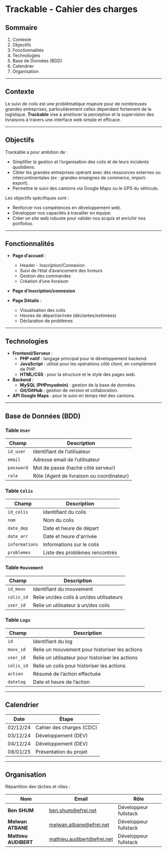 # Trackable - Cahier des charges

## Sommaire
1. Contexte  
2. Objectifs  
3. Fonctionnalités  
4. Technologies  
5. Base de Données (BDD)  
6. Calendrier  
7. Organisation  

---

## Contexte  
Le suivi de colis est une problématique majeure pour de nombreuses grandes entreprises, particulièrement celles dépendant fortement de la logistique. **Trackable** vise à améliorer la perception et la supervision des livraisons à travers une interface web simple et efficace.

---

## Objectifs  
Trackable a pour ambition de :  
- Simplifier la gestion et l’organisation des colis et de leurs incidents quotidiens.  
- Cibler les grandes entreprises opérant avec des ressources externes ou intercontinentales (ex : grandes enseignes de commerce, import-export).  
- Permettre le suivi des camions via Google Maps ou le GPS du véhicule.  

Les objectifs spécifiques sont :  
- Renforcer nos compétences en développement web.  
- Développer nos capacités à travailler en équipe.  
- Créer un site web robuste pour valider nos acquis et enrichir nos portfolios.  

---

## Fonctionnalités  
- **Page d’accueil** :  
  - Header - Inscription/Connexion  
  - Suivi de l’état d’avancement des livreurs  
  - Gestion des commandes  
  - Création d’une livraison  

- **Page d’inscription/connexion**  

- **Page Détails** :  
  - Visualisation des colis  
  - Heures de départ/arrivée (déclarées/estimées)  
  - Déclaration de problèmes  

---

## Technologies  
- **Frontend/Serveur** :  
  - **PHP natif** : langage principal pour le développement backend.  
  - **JavaScript** : utilisé pour les opérations côté client, en complément de PHP.  
  - **HTML/CSS** : pour la structure et le style des pages web.  
- **Backend** :  
  - **MySQL (PHPmyadmin)** : gestion de la base de données.  
  - **Git/GitHub** : gestion de version et collaboration.  
- **API Google Maps** : pour le suivi en temps réel des camions.  

---

## Base de Données (BDD)  

### Table `User`  
| Champ       | Description                              |  
|-------------|------------------------------------------|  
| `id_user`   | Identifiant de l’utilisateur             |  
| `email`     | Adresse email de l’utilisateur           |  
| `password`  | Mot de passe (haché côté serveur)        |  
| `role`      | Rôle (Agent de livraison ou coordinateur)|  

### Table `Colis`  
| Champ         | Description                                    |  
|---------------|------------------------------------------------|  
| `id_colis`    | Identifiant du colis                          |  
| `nom`         | Nom du colis                                  |  
| `date_dep`    | Date et heure de départ                       |  
| `date_arr`    | Date et heure d'arrivée                       |  
| `informations`| Informations sur le colis                    |  
| `problemes`   | Liste des problèmes rencontrés                |  

### Table `Mouvement`  
| Champ       | Description                                     |  
|-------------|-------------------------------------------------|  
| `id_mouv`   | Identifiant du mouvement                       |  
| `colis_id`  | Relie un/des colis à un/des utilisateurs        |  
| `user_id`   | Relie un utilisateur à un/des colis            |  

### Table `Logs`  
| Champ       | Description                                    |  
|-------------|------------------------------------------------|  
| `id`        | Identifiant du log                            |  
| `mouv_id`   | Relie un mouvement pour historiser les actions |  
| `user_id`   | Relie un utilisateur pour historiser les actions|  
| `colis_id`  | Relie un colis pour historiser les actions     |  
| `action`    | Résumé de l’action effectuée                  |  
| `datelog`   | Date et heure de l’action                     |  

---

## Calendrier  
| Date       | Étape                                  |  
|------------|----------------------------------------|  
| 02/12/24   | Cahier des charges (CDC)              |  
| 03/12/24   | Développement (DEV)                   |  
| 04/12/24   | Développement (DEV)                   |  
| 08/01/25   | Présentation du projet                |  

---

## Organisation  
Répartition des tâches et rôles :  

| Nom                | Email                          | Rôle                    |  
|---------------------|-------------------------------|--------------------------|  
| **Ben SHUM**       | ben.shum@efrei.net            | Développeur fullstack   |  
| **Melwan ATBANE**  | melwan.atbane@efrei.net       | Développeur fullstack   |  
| **Mathieu AUDIBERT**| mathieu.audibert@efrei.net    | Développeur fullstack   |  
